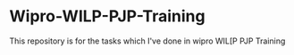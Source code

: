 # Wipro-WILP-PJP-Training
This repository is for the tasks which I've done in wipro WIL[P PJP Training
